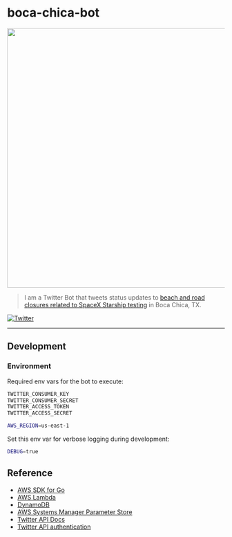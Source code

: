 # boca-chica-bot

<p align="center">
<img width="600" src="assets/boca-chica-bot.jpg">
</p>

>I am a Twitter Bot that tweets status updates to [beach and road closures related to SpaceX
Starship testing][cameron-county-spacex] in Boca Chica, TX.

[![Twitter](https://img.shields.io/twitter/follow/BocaChicaBot?style=social)][@bocachicabot]

---

## Development

### Environment

Required env vars for the bot to execute:

```sh
TWITTER_CONSUMER_KEY
TWITTER_CONSUMER_SECRET
TWITTER_ACCESS_TOKEN
TWITTER_ACCESS_SECRET

AWS_REGION=us-east-1
```

Set this env var for verbose logging during development:

```sh
DEBUG=true
```

## Reference

* [AWS SDK for Go][aws-sdk-go]
* [AWS Lambda]
* [DynamoDB]
* [AWS Systems Manager Parameter Store][aws-param-store]
* [Twitter API Docs]
* [Twitter API authentication][twitter-api-auth]

[aws lambda]:https://aws.amazon.com/lambda/
[aws-param-store]:https://docs.aws.amazon.com/systems-manager/latest/userguide/systems-manager-parameter-store.html
[aws-sdk-go]:https://docs.aws.amazon.com/sdk-for-go/
[dynamodb]:https://aws.amazon.com/dynamodb/
[@BocaChicaBot]:https://twitter.com/bocachicabot
[cameron-county-spacex]:https://www.cameroncounty.us/spacex/
[twitter api docs]:https://developer.twitter.com/en/docs/twitter-api
[twitter-api-auth]:https://developer.twitter.com/en/docs/authentication/overview
